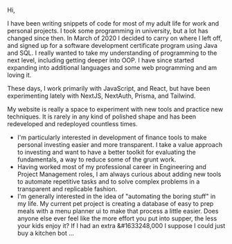 Hi,

I have been writing snippets of code for most of my adult life for work and personal projects. I took some programming in university, but a lot has changed since then. In March of 2020
I decided to carry on where I left off, and signed up for a software development certificate program using Java and SQL. I really wanted to take my understanding of programming to the next level, including getting deeper into
OOP. I have since started expanding into additional languages and some web programming and am loving it.

These days, I work primarily with JavaScript, and React, but have been experimenting lately with NextJS, NextAuth, Prisma, and Tailwind.

My website is really a space to experiment with new tools and practice new techniques. It is rarely in any kind of polished shape and has been redeveloped and redeployed countless times. 

- I'm particularly interested in development of finance tools to make personal investing easier and more transparent. I take a value approach
to investing and want to have a better toolkit for evaluating the fundamentals, a way to reduce some of the grunt work.
- Having worked most of my professional career in Engineering and Project Management roles, I am always curious about adding new tools to automate
repetitive tasks and to solve complex problems in a transparent and replicable fashion.   
- I'm generally interested in the idea of "automating the boring stuff" in my life. My current pet project is creating a database of easy to prep
meals with a menu planner ui to make that process a little easier. Does anyone else ever feel like the more effort you put into supper, the less
your kids enjoy it? If I had an extra &#1633248,000 I suppose I could just buy a kitchen bot ... 

<!---
hughgrenfell/hughgrenfell is a ✨ special ✨ repository because its `README.md` (this file) appears on your GitHub profile.
You can click the Preview link to take a look at your changes.
--->
